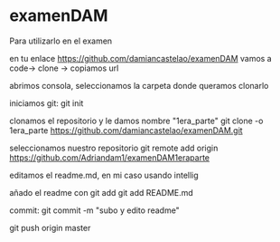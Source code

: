 # examenDAM
Para utilizarlo en el examen

en tu enlace https://github.com/damiancastelao/examenDAM vamos a code-> clone -> copiamos url

abrimos consola, seleccionamos la carpeta donde queramos clonarlo

iniciamos git:
git init

clonamos el repositorio y le damos nombre "1era_parte"
git clone -o 1era_parte https://github.com/damiancastelao/examenDAM.git

seleccionamos nuestro repositorio
git remote add origin https://github.com/Adriandam1/examenDAM1eraparte

editamos el readme.md, en mi caso usando intellig

añado el readme con git add
git add README.md

commit:
git commit -m "subo y edito readme"

git push origin master